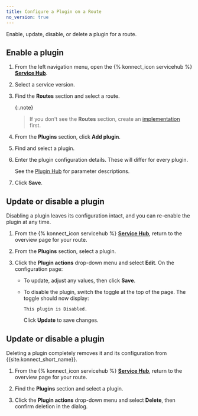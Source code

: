 ```yaml
---
title: Configure a Plugin on a Route
no_version: true
---
```

Enable, update, disable, or delete a plugin for a route.

## Enable a plugin

1. From the left navigation menu, open the {% konnect_icon servicehub %}
[**Service Hub**](https://cloud.konghq.com/servicehub).

1. Select a service version.

1. Find the **Routes** section and select a route.

    {:.note}
    > If you don't see the **Routes** section, create an
    [implementation](/konnect/servicehub/service-implementations) first.

1. From the **Plugins** section, click **Add plugin**.

1. Find and select a plugin.

1. Enter the plugin configuration details. These will differ for every plugin.

    See the [Plugin Hub](/hub) for parameter descriptions.

1. Click **Save**.

## Update or disable a plugin

Disabling a plugin leaves its configuration intact, and you can re-enable the
plugin at any time.

1. From the {% konnect_icon servicehub %}
[**Service Hub**](https://cloud.konghq.com/servicehub), return to the overview page for your route.

1. From the **Plugins** section, select a plugin.

1. Click the **Plugin actions** drop-down menu and select **Edit**. On the configuration page:

    * To update, adjust any values, then click **Save**.

    * To disable the plugin, switch the toggle at the top of the page. The
    toggle should now display:

        ```
        This plugin is Disabled.
        ```

        Click **Update** to save changes.

## Update or disable a plugin

Deleting a plugin completely removes it and its configuration from
{{site.konnect_short_name}}.

1. From the {% konnect_icon servicehub %}
[**Service Hub**](https://cloud.konghq.com/servicehub), return to the overview page for your route.

1. Find the **Plugins** section and select a plugin.

1. Click the **Plugin actions** drop-down menu and select **Delete**, then confirm deletion in the dialog.
